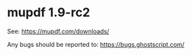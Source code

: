 # mupdf 1.9-rc2

See:
https://mupdf.com/downloads/

Any bugs should be reported to:
https://bugs.ghostscript.com/
